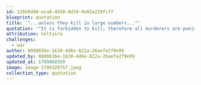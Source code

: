 ```yaml
---
id: 126b9d48-eca8-4d58-8d39-0e82e229fcff
blueprint: quotation
title: '"...unless they kill in large numbers..."'
quotation: '"It is forbidden to kill; therefore all murderers are punished unless they kill in large numbers and to the sound of trumpets."'
attribution: Voltaire
challenges:
  - war
author: 0800036e-1638-4d6e-822a-26aefe2f9e99
updated_by: 0800036e-1638-4d6e-822a-26aefe2f9e99
updated_at: 1709960369
image: image-1709320757.jpeg
collection_type: quotation
---
```

